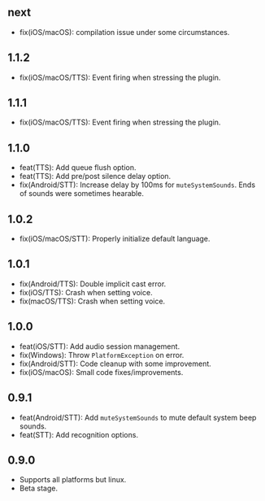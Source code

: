 ## next
* fix(iOS/macOS): compilation issue under some circumstances.

## 1.1.2
* fix(iOS/macOS/TTS): Event firing when stressing the plugin.

## 1.1.1
* fix(iOS/macOS/TTS): Event firing when stressing the plugin.

## 1.1.0
* feat(TTS): Add queue flush option.
* feat(TTS): Add pre/post silence delay option.
* fix(Android/STT): Increase delay by 100ms for `muteSystemSounds`. Ends of sounds were sometimes hearable.

## 1.0.2
* fix(iOS/macOS/STT): Properly initialize default language.

## 1.0.1
* fix(Android/TTS): Double implicit cast error.
* fix(iOS/TTS): Crash when setting voice.
* fix(macOS/TTS): Crash when setting voice.

## 1.0.0
* feat(iOS/STT): Add audio session management.
* fix(Windows): Throw `PlatformException` on error.
* fix(Android/STT): Code cleanup with some improvement.
* fix(iOS/macOS): Small code fixes/improvements.

## 0.9.1
* feat(Android/STT): Add `muteSystemSounds` to mute default system beep sounds.
* feat(STT): Add recognition options.

## 0.9.0
* Supports all platforms but linux.
* Beta stage.
